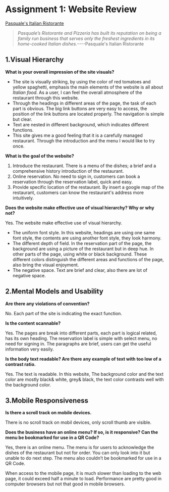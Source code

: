 # Assignment 1: Website Review

[Pasquale's Italian Ristorante](https://www.pasqualesrest.com/)
>*Pasquale’s Ristorante and Pizzeria has built its reputation on being a family run business that serves only the freshest ingredients in its home-cooked Italian dishes.*----Pasquale's Italian Ristorante   

## 1.Visual Hierarchy
**What is your overall impression of the site visuals?**
- The site is visually striking, by using the color of red tomatoes and yellow spaghetti, emphasis the main elements of the website is all about *Italian food*. As a user, I can feel the overall atmosphere of the restaurant through this website. 
- Through the headings in different areas of the page, the task of each part is obvious. The big link buttons are very easy to access, the position of the link buttons are located properly. The navigation is simple but clear.
- Text are nested in different background, which indicates different functions.
- This site gives me a good feeling that it is a carefully managed restaurant. Through the introduction and the menu I would like to try once.

**What is the goal of the website?**
1. Introduce the restaurant. There is a menu of the dishes; a brief and a comprehensive history introduction of the restaurant.
2. Online reservation. No need to sign in, customers can book a reservation through the reservation label, quick and easy.
3. Provide specific location of the restaurant. By insert a google map of the restaurant, customers can know the restaurant's address more intuitively.

**Does the website make effective use of visual hierarchy? Why or why not?**

Yes. The website make effective use of visual hierarchy.
- The uniform font style. In this website, headings are using one same font style, the contents are using another font style, they look harmony. 
- The different depth of field. In the reservation part of the page, the background are using a picture of the restaurant but in deep hue. In other parts of the page, using white or black background. These different colors distinguish the different areas and functions of the page, also bring the visual enjoyment.
- The negative space. Text are brief and clear, also there are lot of negative space. 

## 2.Mental Models and Usability
**Are there any violations of convention?**

No. Each part of the site is indicating the exact function. 

**Is the content scannable?**

Yes. The pages are break into different parts, each part is logical related, has its own heading. The reservation label is simple with select menu, no need for signing in. The paragraphs are brief, users can get the useful information very easily. 

**Is the body text readable? Are there any example of text with too low of a contrast ratio.**

Yes. The text is readable.
In this website,  The background color and the text color are mostly black& white, grey& black, the text color contrasts well with the background color.

## 3.Mobile Responsiveness
**Is there a scroll track on mobile devices.**

There is no scroll track on mobil devices, only scroll thumb are visible. 

**Does the business have an online menu? If so, is it responsive? Can the menu be bookmarked for use in a QR Code?**

Yes, there is an online menu. The menu is for users to acknowledge the dishes of the restaurant but not for order. You can only look into it but unable to do next step. The menu also couldn’t be bookmarked for use in a QR Code.

When access to the mobile page, it is much slower than loading to the web page, it could exceed half a minute to load. Performance are pretty good in computer browsers but not that good in mobile browsers. 



